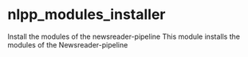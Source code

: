 # nlpp_modules_installer
Install the modules of the newsreader-pipeline
This module installs the modules of the Newsreader-pipeline
